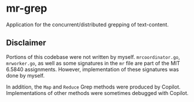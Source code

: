 # mr-grep
Application for the concurrent/distributed grepping of text-content.

## Disclaimer
Portions of this codebase were not written by myself.
`mrcoordinator.go`, `mrworker.go`, as well as some signatures in the `mr` file are part of the MIT 6.5840 assignments. However, implementation of these signatures was done by myself. 

In addition, the `Map` and `Reduce` Grep methods were produced by Copilot. 
Implementations of other methods were sometimes debugged with Copilot. 